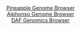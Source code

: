 <div id="Pineapple_Genome_Browser" align="center">
  <a href="https://igv.org/app/?sessionURL=blob:zZTva6MwGMf_l8DGHViNWmsVxuG2dpOObbS47jqGPNVow9RkSdRupf_7ZeOOe7OD9cUdB75IHvLj.3zywR3qiJCUNShEjml7pm0jA8kN6xdQ84pcQ00kCguoJDGQIAURpMkICneoAKkgmV_pnRuluAwtiyo.qKEpmSldE2p4ZQ300sxYbZ2xqoI1E6CYkNapgI5ZtOwGPVkD56a.2zU9KwcFFlR8wxrJLE6aMu31eemvUlqShtUkrdtK0fcAqc6jM.ZmAd.i5SLKMiLljLzE.Uk0i6M7d5KsLkZnq.TmcpmMlscLWjagWkFOVmw7SY6c6XYyv4Aj5zQZt.vemXvj7v72.0V25J4fT7acCiJPbN8eu97QGQUaDm1ysv2f.tYfPbB3uOdXMXWzax7T_n4R8Zu7ca9ZdH1Ufdi5j9HeQBXLWm0DyjbCD21suHhkeM5o8Da0xwbGb3wEoyh8eDSQEpA96eUPO6ReuHYGSfLcvutjICZyIlA4CDD27SBwvKE_xEFg740dakX19.BOk3ngYydynFFa0EppofNUNlya0DRmlxVm.XogTSqe2ngyi5Ml3sAMF47rJ9vT.aW46v_A0kD66vcH1I1.JtE_8e4zQUy1PlS28_F0UiyvY.3X5vZ8lq88Pgwi_nwze50OPwT09g86DE7BRA1Kr9cVPf3pWweCQqN0oaOSrmlF1ctSc2Q9Cm3H1dqijFVMe4hEuf6CDWzYHv76W093_7j_AQ--">Pineapple Genome Browser</a>
</div>
<div id="Alphonso_Genome_Browser" align="center">
  <a href="https://igv.org/app/?sessionURL=blob:zZJrT9swFIb_iyXQJqW5timJhKbCWmhhUFpCuAhFruMkFoltbDeFVv3vO0Ob9mVI9MOmSVYcH9nOe548G9RSpZngKEa.7fVsz0MW0pVYzXEja3qBG6pRXOBaUwspWlBFOaEo3qACa4OT2TmcrIyROnYcZmSnwbwUtg5s3OC14HilbSIa51jUNV4IhY1Q2jlSuBUOK9vOii6wlDZ8O7B7To4NdnAtK8G1cCTlZbaC.7JfpaykXDQ0a5a1YW8BMsgDGXO7wF8G6XxACNX6jL6O88PB2XhwEwyT.5Pw.D65PE2TMN2fs5Jjs1T0cHh6Eu75ozSoIvfpdurdfLu7PvXL9OQ8ORZ7wdf94YtkiupDr.8dBL2uHwaAhvGcvvxPXcNgO3YeNeZGTVND5N2ou.cfkalewfQMNPKxyavxH7vvoq2FakGW4AMilerHnmsFbmj1_LDz49U7sFw3AkZKMBQ_PFrIKEyeYPvDBplXCdYgTZ.XbwJZSKicKhR3Itfte1Hk97r9rhtF3tbaoKWq_x7gUTKL.q4_8P0wK1htQOk801xqG3Nut6Swy_WORCu6ZulTtJR1I4HkhA2LmSHAM2rW8Lwk7xC1EAR4.5XQ7kdy_RMDPxLENotdtbt4HrSX54BndN9MOJ4U19ECViKZ3a6vrpJ3Ee2GpxCqwQb2QwWWP71rsWKYGyi0TLMFq5l5TYGkWKHY8wPQFxFRC_ARqXLxybVcy.u5n39rGmwft98B">Alphonso Genome Browser</a>
</div>


<div id="DAF_Genomics_Browser" align="center">
  <a href="https://igv.org/app/?sessionURL=blob:tZFra9swFIb_i2D95Jt8iSNDGF6Wtlm7Bpp6aVNKUO3jWJstuZJcNwv57xNex2CjlEEHkpA4l_fVefboEaRigqME.Q6OHIyRhVQl.iVt2houaAMKJSWtFVhIQgkSeA4o2aOSKk2zy3NTWWndqsR1C1raW.CiYblyVODQ1lai0xWYVNt3aEO_C0575eSiMcmaurRuK8GVcGmeg1K257bAt5uemuNXbDO0hE3T1ZoNqhtjwhgrnJIat4wX8PSKkf.gbBZ7n66W6VB_Brt5MUnP5umXYJatT0bTdbY4XWWj1dGSbTnVnYTJ.df7K74jeRv10pvPohvNxO44j6fT_l3w8Wj21DIJaoJjPA6iEAdjdLBQLfLOIEB5JXGCQyv2x5YfhvbzNYhGZgZSMJTc3llIS5p_M.m3e6R3rQGFFDx0AzMLCVmARIlNPC_GhPhRGIceIfhg7VEn6zcmeZxdktjzU98fOfe0Mfolq4fxGaG_g2.F8Y_OZv8rpsfF9vMVORGLC_bhhnC2Ol1fk2Wv2KfwBUwWevFbpZAN1Sb08_kMhdZGrQGuf1MJDneHHw--">DAF Genomics Browser</a>
</div>
